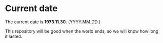 # Current date

The current date is **1973.11.30.** (YYYY.MM.DD.)

This repository will be good when the world ends, so we will know how long it lasted.